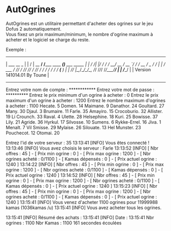 AutOgrines
==========

AutOgrines est un utilitaire permettant d'acheter des ogrines sur le jeu Dofus 2 automatiquement.  
Vous fixez un prix maximum/minimum, le nombre d'ogrine maximum à acheter et le logiciel se charge du reste.

Exemple :
 _ _ _ _ _ _ _ _ _ _ _ _ _ _ _ _ _ _ _ _ _ _ _ _ _ _ _ _ _
|     ___         __                   _                 |
|    /   | __  __/ /_____  ____ ______(_)___  ___  _____ |
|   / /| |/ / / / __/ __ \/ __ `/ ___/ / __ \/ _ \/ ___/ |
|  / ___ / /_/ / /_/ /_/ / /_/ / /  / / / / /  __(__  )  |
| /_/  |_\__,_/\__/\____/\__, /_/  /_/_/ /_/\___/____/   |
|                       /____/                           |
| Version 141014.01                             By Toune |
 - - - - - - - - - - - - - - - - - - - - - - - - - - - - -


Entrez votre nom de compte : ************
Entrez votre mot de passe : **********
Entrez le prix minimum d'un ogrine à acheter : 0
Entrez le prix maximum d'un ogrine à acheter : 1200
Entrez le nombre maximum d'ogrines à acheter : 1100
Hecate. 5
Domen. 14
Maimane. 9
Danathor. 24
Goultard. 27
Many. 30
Djaul. 3
Brumaire. 11
Farle. 35
Amayiro. 15
Crocoburio. 32
Allister. 19
Li Crounch. 33
Raval. 4
Ulette. 28
Helsephine. 18
Kuri. 25
Bowisse. 37
Lily. 21
Agride. 36
Hyrkul. 17
Silvosse. 10
Sumens. 6
Rykke-Errel. 16
Jiva. 1
Menalt. 7
Vil Smisse. 29
Mylaise. 26
Silouate. 13
Hel Munster. 23
Pouchecot. 12
Otomai. 20

Entrez l'id de votre serveur : 35
13:13:41 [INFO] Vous êtes connecté !
13:13:46 [INFO] Vous avez choisis le serveur : Farle
13:13:52 [INFO] [ Nbr offres : 45 ] - [ Prix min ogrine : 0 ] - [ Prix max ogrine : 1200 ] - [ Nbr ogrines acheté : 0/1100 ] - [ Kamas dépensés : 0 ] - [ Prix actuel ogrine : 1240 ]
13:14:22 [INFO] [ Nbr offres : 45 ] - [ Prix min ogrine : 0 ] - [ Prix max ogrine : 1200 ] - [ Nbr ogrines acheté : 0/1100 ] - [ Kamas dépensés : 0 ] - [ Prix actuel ogrine : 1240 ]
13:14:52 [INFO] [ Nbr offres : 45 ] - [ Prix min ogrine : 0 ] - [ Prix max ogrine : 1200 ] - [ Nbr ogrines acheté : 0/1100 ] - [ Kamas dépensés : 0 ] - [ Prix actuel ogrine : 1240 ]
13:15:23 [INFO] [ Nbr offres : 45 ] - [ Prix min ogrine : 0 ] - [ Prix max ogrine : 1200 ] - [ Nbr ogrines acheté : 0/1100 ] - [ Kamas dépensés : 0 ] - [ Prix actuel ogrine : 1240 ]
13:15:41 [INFO] Vous venez d'acheter 1100 ogrines pour 11999988 kamas (1036kamas /u)
13:15:41 [INFO] Vous avez acheter tous les ogrines.



13:15:41 [INFO] Résumé des achats :
13:15:41 [INFO] Date : 13:15:41 Nbr ogrines : 1100 Nbr Kamas : 1100
161 secondes écoulées
